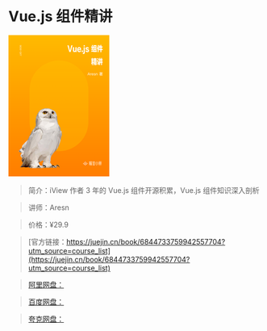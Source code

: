 # Vue.js 组件精讲

![img](../../assets/167c119a41e444d5~tplv-t2oaga2asx-no-mark_280_280_200_280.png)

> 简介：iView 作者 3 年的 Vue.js 组件开源积累，Vue.js 组件知识深入剖析

> 讲师：Aresn

> 价格：¥29.9

> [官方链接：https://juejin.cn/book/6844733759942557704?utm_source=course_list](https://juejin.cn/book/6844733759942557704?utm_source=course_list)

> [阿里网盘：]()

> [百度网盘：]()

> [夸克网盘：]()
